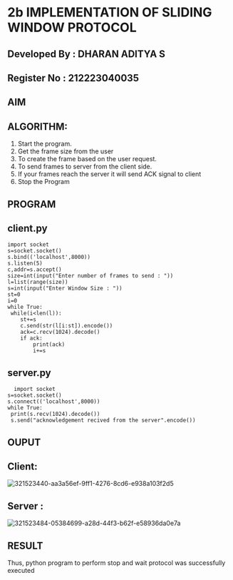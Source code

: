 # 2b IMPLEMENTATION OF SLIDING WINDOW PROTOCOL

## Developed By : DHARAN ADITYA S
## Register No  : 212223040035

## AIM
## ALGORITHM:
1. Start the program.
2. Get the frame size from the user
3. To create the frame based on the user request.
4. To send frames to server from the client side.
5. If your frames reach the server it will send ACK signal to client
6. Stop the Program
## PROGRAM

## client.py
```
import socket
s=socket.socket()
s.bind(('localhost',8000))
s.listen(5)
c,addr=s.accept()
size=int(input("Enter number of frames to send : "))
l=list(range(size))
s=int(input("Enter Window Size : "))
st=0
i=0
while True:
 while(i<len(l)):
    st+=s
    c.send(str(l[i:st]).encode())
    ack=c.recv(1024).decode()
    if ack:
        print(ack)
        i+=s
```

## server.py
```
  import socket
s=socket.socket()
s.connect(('localhost',8000))
while True:
 print(s.recv(1024).decode())
 s.send("acknowledgement recived from the server".encode())
 ```
## OUPUT
## Client:

![321523440-aa3a56ef-9ff1-4276-8cd6-e938a103f2d5](https://github.com/DharanAditya/2b_SLIDING_WINDOW_PROTOCOL/assets/147473834/94929c99-5a70-4393-aa30-4f57f324541c)

## Server :

![321523484-05384699-a28d-44f3-b62f-e58936da0e7a](https://github.com/DharanAditya/2b_SLIDING_WINDOW_PROTOCOL/assets/147473834/ab5ae120-9572-46fe-811f-75b0b328cdf1)

## RESULT
Thus, python program to perform stop and wait protocol was successfully executed

